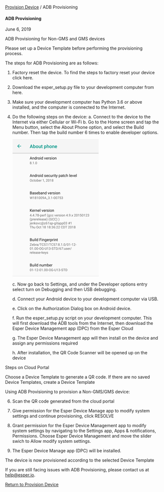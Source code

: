 [Provision Device](../index.md) / ADB Provisioning

#### ADB Provisioning

June 6, 2019

ADB Provisioning for Non-GMS and GMS devices

Please set up a Device Template before performing the provisioning process.

The steps for ADB Provisioning are as follows:

1.  Factory reset the device. To find the steps to factory reset your device click here.
2.  Download the esper\_setup.py file to your development computer from here.
3.  Make sure your development computer has Python 3.6 or above installed, and the computer is connected to the Internet.
4.  Do the following steps on the device:
     a. Connect to the device to the Internet via either Cellular or Wi-Fi
     b. Go to the Home screen and tap the Menu button, select the About Phone option, and select the Build number. Then tap the build number 6 times to enable developer options.
     
     ![here](../../images/1_ADB_a.png)
     
     c. Now go back to Settings, and under the Developer options entry select turn on Debugging and then USB debugging.
     
     d. Connect your Android device to your development computer via USB.
     
     e. Click on the Authorization Dialog box on Android device.
     
     f. Run the esper_setup.py script on your development computer. This will first download the ADB tools from the Internet, then download the Esper Device Management app (DPC) from the Esper Cloud
     
     g. The Esper Device Management app will then install on the device and assign any permissions required
     
     h.  After installation, the QR Code Scanner will be opened up on the device
     
Steps on Cloud Portal

Choose a Device Template to generate a QR code. If there are no saved Device Templates, create a Device Template


Using ADB Provisioning to provision a Non-GMS/GMS device:

6. Scan the QR code generated from the cloud portal

7. Give permission for the Esper Device Manage app to modify system settings and continue provisioning, click RESOLVE

8. Grant permission for the Esper Device Management app to modify system settings by navigating to the Settings app, Apps & notifications, 
Permissions. Choose Esper Device Management and move the slider swich to Allow modify system settings.

9. The Esper Device Manage app (DPC) will be installed.

The device is now provisioned according to the selected Device Template
     
     
     
If you are still facing issues with ADB Provisioning, please contact us at help@esper.io.

[Return to Provision Device](../index.md)
